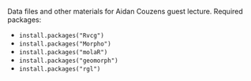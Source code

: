 Data files and other materials for Aidan Couzens guest lecture. Required packages:

- `install.packages("Rvcg")`
- `install.packages("Morpho")`
- `install.packages("molaR")`
- `install.packages("geomorph")`
- `install.packages("rgl")`
